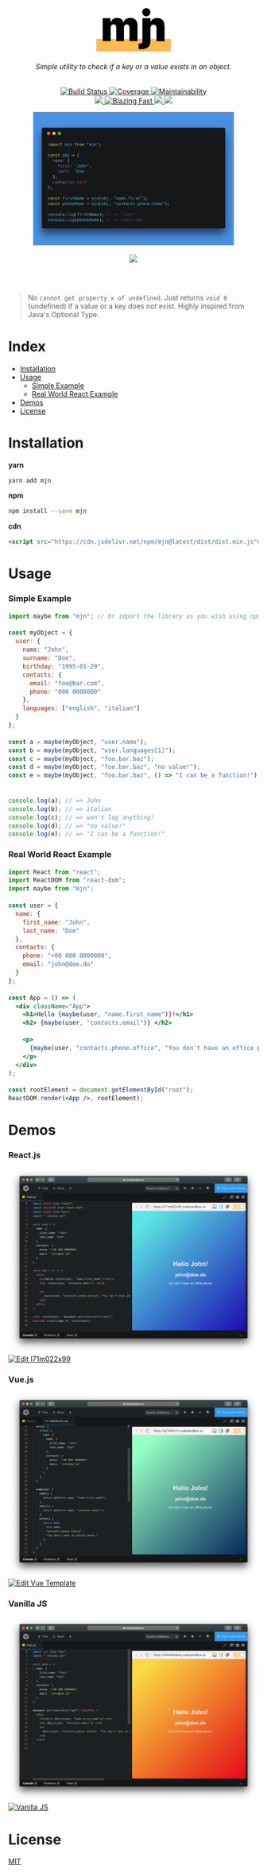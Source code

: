 <div align="center">
  <img src="/docs/mjn_logo.png" width="150px">
</div>

<h6 align="center">
Simple utility to check if a key or a value exists in an object.
</h6>

<p align="center">
  <a href="https://travis-ci.org/micheleriva/mjn">
    <img src="https://img.shields.io/travis/micheleriva/mjn.svg?style=for-the-badge" alt="Build Status" />
  </a>
  <a href="https://codecov.io/gh/micheleriva/mjn">
    <img src="https://img.shields.io/codecov/c/github/micheleriva/mjn.svg?style=for-the-badge" alt="Coverage" />
  </a>
  <a href="https://codeclimate.com/github/micheleriva/mjn">
    <img src="https://img.shields.io/codeclimate/maintainability/micheleriva/mjn.svg?style=for-the-badge" alt="Maintainability">
  </a>
  <br />
  <a href="https://github.com/prettier/prettier">
     <img src="https://img.shields.io/badge/code_style-prettier-ff69b4.svg?style=for-the-badge" />
  </a>
  <a href="https://img.shields.io/badge/speed-blazing%20%F0%9F%94%A5-brightgreen.svg?style=for-the-badge">
    <img src="https://img.shields.io/badge/speed-blazing%20%F0%9F%94%A5-brightgreen.svg?style=for-the-badge" alt="Blazing Fast" />
  </a>
  <a href="https://bundlephobia.com/result?p=mjn@latest">
    <img src="https://img.shields.io/bundlephobia/minzip/mjn.svg?style=for-the-badge" />
  </a>
  <a href="https://beerpay.io/micheleriva/mjn">
    <img src="https://img.shields.io/beerpay/micheleriva/mjn.svg?style=for-the-badge" />
  </a>
</p>

<div align="center">
  <img src="/docs/mjn.png" align="center" style="max-width:80%;" />
</div>

<br />

<div align="center">
  <a href="https://www.patreon.com/bePatron?u=18151636" data-patreon-widget-type="become-patron-button" align="center">
    <img src="https://c5.patreon.com/external/logo/become_a_patron_button.png" align="center"/>
  </a>
</div>

<br /><br />

> No `cannot get property x of undefined`. Just returns `void 0` (undefined) if a value or a key does not exist. Highly inspired from Java's Optional Type.

# Index

- [Installation](#installation)
- [Usage](#usage)
  - [Simple Example](#simple-example)
  - [Real World React Example](#real-world-react-example)
- [Demos](#demos)
- [License](#license)

# Installation

**yarn**

```sh
yarn add mjn
```

**npm**

```sh
npm install --save mjn
```

**cdn**

```html
<script src="https://cdn.jsdelivr.net/npm/mjn@latest/dist/dist.min.js"></script>
```

# Usage

### Simple Example

```js
import maybe from "mjn"; // Or import the library as you wish using npm or CDN script tag!

const myObject = {
  user: {
    name: "John",
    surname: "Doe",
    birthday: "1995-01-29",
    contacts: {
      email: "foo@bar.com",
      phone: "000 0000000"
    },
    languages: ["english", "italian"]
  }
};

const a = maybe(myObject, "user.name");
const b = maybe(myObject, "user.languages[1]");
const c = maybe(myObject, "foo.bar.baz");
const d = maybe(myObject, "foo.bar.baz", "no value!");
const e = maybe(myObject, "foo.bar.baz", () => "I can be a function!");


console.log(a); // => John
console.log(b); // => italian
console.log(c); // => won't log anything!
console.log(d); // => "no value!"
console.log(e); // => "I can be a function!"
```

### Real World React Example

```jsx
import React from "react";
import ReactDOM from "react-dom";
import maybe from "mjn";

const user = {
  name: {
    first_name: "John",
    last_name: "Doe"
  },
  contacts: {
    phone: "+00 000 0000000",
    email: "john@doe.do"
  }
};

const App = () => (
  <div className="App">
    <h1>Hello {maybe(user, "name.first_name")}!</h1>
    <h2> {maybe(user, "contacts.email")} </h2>

    <p>
      {maybe(user, "contacts.phone.office", "You don't have an office phone.")}
    </p>
  </div>
);

const rootElement = document.getElementById("root");
ReactDOM.render(<App />, rootElement);
```

# Demos

### React.js

[![React Example](/docs/react.png)](https://codesandbox.io/s/l71m022x99)
[![Edit l71m022x99](https://codesandbox.io/static/img/play-codesandbox.svg)](https://codesandbox.io/s/l71m022x99)

### Vue.js

[![Vue Example](/docs/vue.png)](https://codesandbox.io/s/6j7438n7rr?module=%2Fsrc%2Fcomponents%2FHelloWorld.vue)
[![Edit Vue Template](https://codesandbox.io/static/img/play-codesandbox.svg)](https://codesandbox.io/s/6j7438n7rr?module=%2Fsrc%2Fcomponents%2FHelloWorld.vue)

### Vanilla JS

[![Vanilla JS](/docs/vanillajs.png)](https://codesandbox.io/s/30w08xl6wq?module=%2Fsrc%2Findex.js)
[![Vanilla JS](https://codesandbox.io/static/img/play-codesandbox.svg)](https://codesandbox.io/s/30w08xl6wq?module=%2Fsrc%2Findex.js)

# License

[MIT](/LICENSE.md)
